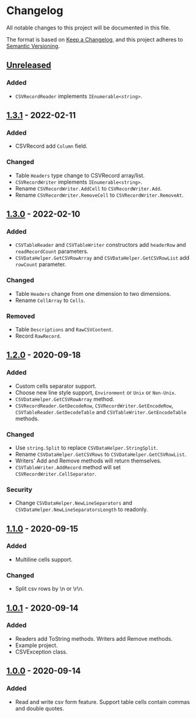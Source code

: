 # Changelog
All notable changes to this project will be documented in this file.

The format is based on [Keep a Changelog](https://keepachangelog.com/en/1.0.0/),
and this project adheres to [Semantic Versioning](https://semver.org/spec/v2.0.0.html).

## [Unreleased]
### Added
- `CSVRecordReader` implements `IEnumerable<string>`.

## [1.3.1] - 2022-02-11
### Added
- CSVRecord add `Column` field.

### Changed
- Table `Headers` type change to CSVRecord array/list.
- `CSVRecordWriter` implements `IEnumerable<string>`.
- Rename `CSVRecordWriter.AddCell` to `CSVRecordWriter.Add`.
- Rename `CSVRecordWriter.RemoveCell` to `CSVRecordWriter.RemoveAt`.

## [1.3.0] - 2022-02-10
### Added
- `CSVTableReader` and `CSVTableWriter` constructors add `headerRow` and `readRecordCount` parameters.
- `CSVDataHelper.GetCSVRowArray` and `CSVDataHelper.GetCSVRowList` add `rowCount` parameter.

### Changed
- Table `Headers` change from one dimension to two dimensions.
- Rename `CellArray` to `Cells`.

### Removed
- Table `Descriptions` and `RawCSVContent`.
- Record `RawRecord`.

## [1.2.0] - 2020-09-18
### Added
- Custom cells separator support.
- Choose new line style support, `Environment` or `Unix` or `Non-Unix`.
- `CSVDataHelper.GetCSVRowArray` method.
- `CSVRecordReader.GetDecodeRow`, `CSVRecordWriter.GetEncodeRow`, 
`CSVTableReader.GetDecodeTable` and `CSVTableWriter.GetEncodeTable` methods.

### Changed
- Use `string.Split` to replace `CSVDataHelper.StringSplit`.
- Rename `CSVDataHelper.GetCSVRows` to `CSVDataHelper.GetCSVRowList`.
- Writers' Add and Remove methods will return themselves.
- `CSVTableWriter.AddRecord` method will set `CSVRecordWriter.CellSeparator`.

### Security
- Change `CSVDataHelper.NewLineSeparators` and `CSVDataHelper.NewLineSeparatorsLength` to readonly.

## [1.1.0] - 2020-09-15
### Added
- Multiline cells support.

### Changed
- Split csv rows by \n or \r\n.


## [1.0.1] - 2020-09-14
### Added
- Readers add ToString methods. Writers add Remove methods.
- Example project.
- CSVException class.

## [1.0.0] - 2020-09-14
### Added
- Read and write csv form feature. Support table cells contain commas and double quotes.

[Unreleased]: https://github.com/Mr-sB/TinyCSV/compare/v1.3.1...HEAD
[1.3.1]: https://github.com/Mr-sB/TinyCSV/compare/v1.3.0...v1.3.1
[1.3.0]: https://github.com/Mr-sB/TinyCSV/compare/v1.2.0...v1.3.0
[1.2.0]: https://github.com/Mr-sB/TinyCSV/compare/v1.1.0...v1.2.0
[1.1.0]: https://github.com/Mr-sB/TinyCSV/compare/v1.0.1...v1.1.0
[1.0.1]: https://github.com/Mr-sB/TinyCSV/compare/v1.0.0...v1.0.1
[1.0.0]: https://github.com/Mr-sB/TinyCSV/releases/tag/v1.0.0
